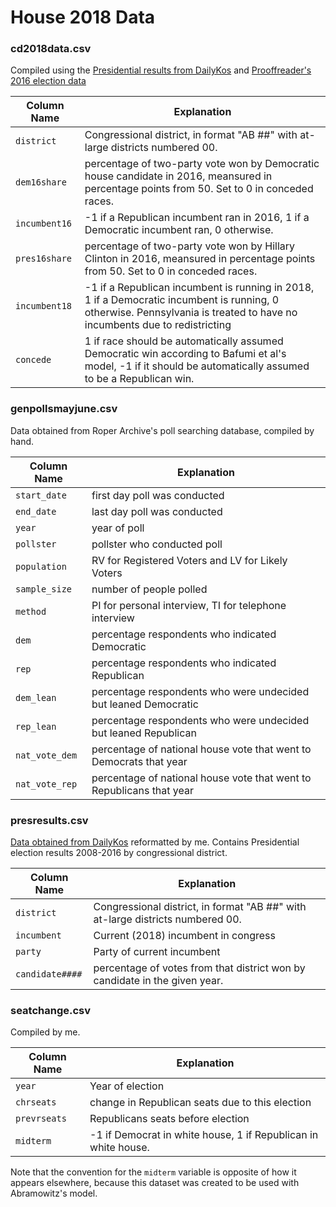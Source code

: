 # House 2018 Data

### cd2018data.csv
Compiled using the [Presidential results from DailyKos](https://docs.google.com/spreadsheets/d/1VfkHtzBTP5gf4jAu8tcVQgsBJ1IDvXEHjuMqYlOgYbA) and [Prooffreader's 2016 election data](https://github.com/Prooffreader/election_2016_data)

Column Name | Explanation
------------- | -------------
`district` | Congressional district, in format "AB ##" with at-large districts numbered 00. 
`dem16share` | percentage of two-party vote won by Democratic house candidate in 2016, meansured in percentage points from 50. Set to 0 in conceded races.
`incumbent16` | -1 if a Republican incumbent ran in 2016, 1 if a Democratic incumbent ran, 0 otherwise.
`pres16share` | percentage of two-party vote won by Hillary Clinton in 2016, meansured in percentage points from 50. Set to 0 in conceded races.
`incumbent18` | -1 if a Republican incumbent is running in 2018, 1 if a Democratic incumbent is running, 0 otherwise. Pennsylvania is treated to have no incumbents due to redistricting
`concede` | 1 if race should be automatically assumed Democratic win according to Bafumi et al's model, -1 if it should be automatically assumed to be a Republican win. 

### genpollsmayjune.csv
Data obtained from Roper Archive's poll searching database, compiled by hand.

Column Name | Explanation
------------- | -------------
`start_date` | first day poll was conducted
`end_date` | last day poll was conducted
`year` | year of poll
`pollster` | pollster who conducted poll
`population` | RV for Registered Voters and LV for Likely Voters
`sample_size` | number of people polled
`method` | PI for personal interview, TI for telephone interview
`dem` | percentage respondents who indicated Democratic	
`rep` | percentage respondents who indicated Republican	
`dem_lean` | percentage respondents who were undecided but leaned Democratic	
`rep_lean` | percentage respondents who were undecided but leaned Republican	
`nat_vote_dem` | percentage of national house vote that went to Democrats that year
`nat_vote_rep` | percentage of national house vote that went to Republicans that year


### presresults.csv
[Data obtained from DailyKos](https://docs.google.com/spreadsheets/d/1VfkHtzBTP5gf4jAu8tcVQgsBJ1IDvXEHjuMqYlOgYbA) reformatted by me. Contains Presidential election results 2008-2016 by congressional district.

Column Name | Explanation
------------- | -------------
`district` | Congressional district, in format "AB ##" with at-large districts numbered 00. 
`incumbent` | Current (2018) incumbent in congress
`party` | Party of current incumbent
`candidate####` | percentage of votes from that district won by candidate in the given year. 

### seatchange.csv
Compiled by me.

Column Name | Explanation
------------- | -------------
`year` | Year of election
`chrseats` | change in Republican seats due to this election
`prevrseats` | Republicans seats before election
`midterm` | -1  if Democrat in white house, 1 if Republican in white house. 

Note that the convention for the `midterm` variable is opposite of how it appears elsewhere, because this dataset was created to be used with Abramowitz's model.



